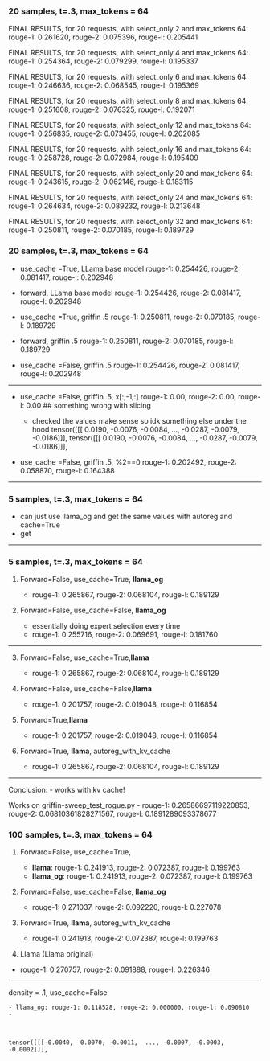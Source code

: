 ### 20 samples, t=.3, max_tokens = 64


FINAL RESULTS, for 20 requests, with select_only 2 and max_tokens 64:
rouge-1: 0.261620, rouge-2: 0.075396, rouge-l: 0.205441

FINAL RESULTS, for 20 requests, with select_only 4 and max_tokens 64:
rouge-1: 0.254364, rouge-2: 0.079299, rouge-l: 0.195337

FINAL RESULTS, for 20 requests, with select_only 6 and max_tokens 64:
rouge-1: 0.246636, rouge-2: 0.068545, rouge-l: 0.195369

FINAL RESULTS, for 20 requests, with select_only 8 and max_tokens 64:
rouge-1: 0.251608, rouge-2: 0.076325, rouge-l: 0.192071

FINAL RESULTS, for 20 requests, with select_only 12 and max_tokens 64:
rouge-1: 0.256835, rouge-2: 0.073455, rouge-l: 0.202085


FINAL RESULTS, for 20 requests, with select_only 16 and max_tokens 64:
rouge-1: 0.258728, rouge-2: 0.072984, rouge-l: 0.195409

FINAL RESULTS, for 20 requests, with select_only 20 and max_tokens 64:
rouge-1: 0.243615, rouge-2: 0.062146, rouge-l: 0.183115

FINAL RESULTS, for 20 requests, with select_only 24 and max_tokens 64:
rouge-1: 0.264634, rouge-2: 0.089232, rouge-l: 0.213648

FINAL RESULTS, for 20 requests, with select_only 32 and max_tokens 64:
rouge-1: 0.250811, rouge-2: 0.070185, rouge-l: 0.189729












### 20 samples, t=.3, max_tokens = 64
- use_cache =True, LLama base model
rouge-1: 0.254426, rouge-2: 0.081417, rouge-l: 0.202948

- forward, LLama base model
rouge-1: 0.254426, rouge-2: 0.081417, rouge-l: 0.202948

- use_cache =True, griffin .5
rouge-1: 0.250811, rouge-2: 0.070185, rouge-l: 0.189729

- forward, griffin .5
rouge-1: 0.250811, rouge-2: 0.070185, rouge-l: 0.189729

- use_cache =False, griffin .5
rouge-1: 0.254426, rouge-2: 0.081417, rouge-l: 0.202948
---
- use_cache =False, griffin .5, x[:,-1,:] 
rouge-1: 0.00, rouge-2: 0.00, rouge-l: 0.00 ## something wrong with slicing

    - checked the values make sense so idk something else under the hood 
    tensor([[[ 0.0190, -0.0076, -0.0084,  ..., -0.0287, -0.0079, -0.0186]]],
    tensor([[[ 0.0190, -0.0076, -0.0084,  ..., -0.0287, -0.0079, -0.0186]]],

- use_cache =False, griffin .5, %2==0
    rouge-1: 0.202492, rouge-2: 0.058870, rouge-l: 0.164388




---
### 5 samples, t=.3, max_tokens = 64
- can just use llama_og and get the same values with autoreg and cache=True
- get


---

### 5 samples, t=.3, max_tokens = 64
1. Forward=False, use_cache=True, **llama_og**
    - rouge-1: 0.265867, rouge-2: 0.068104, rouge-l: 0.189129

2. Forward=False, use_cache=False, **llama_og** 
    - essentially doing expert selection every time
    - rouge-1: 0.255716, rouge-2: 0.069691, rouge-l: 0.181760

---
3. Forward=False, use_cache=True,**llama**
    - rouge-1: 0.265867, rouge-2: 0.068104, rouge-l: 0.189129

4. Forward=False, use_cache=False,**llama**
    - rouge-1: 0.201757, rouge-2: 0.019048, rouge-l: 0.116854

5. Forward=True,**llama**
    - rouge-1: 0.201757, rouge-2: 0.019048, rouge-l: 0.116854

6. Forward=True, **llama**, autoreg_with_kv_cache
    - rouge-1: 0.265867, rouge-2: 0.068104, rouge-l: 0.189129
---
Conclusion:
    - works with kv cache!

Works on griffin-sweep_test_rogue.py
    - rouge-1: 0.26586697119220853, rouge-2: 0.06810361828271567, rouge-l: 0.1891289093378677
    

### 100 samples, t=.3, max_tokens = 64

1. Forward=False, use_cache=True, 
    - **llama**: rouge-1: 0.241913, rouge-2: 0.072387, rouge-l: 0.199763
    - **llama_og**: rouge-1: 0.241913, rouge-2: 0.072387, rouge-l: 0.199763

2. Forward=False, use_cache=False, **llama_og** 
    - rouge-1: 0.271037, rouge-2: 0.092220, rouge-l: 0.227078

3. Forward=True, **llama**, autoreg_with_kv_cache
    - rouge-1: 0.241913, rouge-2: 0.072387, rouge-l: 0.199763

4. Llama (Llama original)
- rouge-1: 0.270757, rouge-2: 0.091888, rouge-l: 0.226346
---

density = .1, use_cache=False

    - llama_og: rouge-1: 0.118528, rouge-2: 0.000000, rouge-l: 0.090810
    - 



    tensor([[[-0.0040,  0.0070, -0.0011,  ..., -0.0007, -0.0003, -0.0002]]],